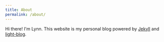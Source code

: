 ```yaml
---
title: About
permalink: /about/
---
```


Hi there! I'm Lynn. This website is my personal blog powered by [Jekyll](https://jekyllrb.com/) and [light-blog](https://github.com/lynn9388/light-blog).

